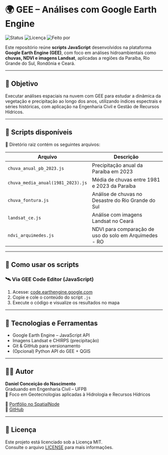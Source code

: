 # 🌍 GEE – Análises com Google Earth Engine

![Status](https://img.shields.io/badge/status-em%20desenvolvimento-yellow)
![Licença](https://img.shields.io/badge/licença-MIT-green)
![Feito por](https://img.shields.io/badge/feito%20por-Daniel%20Conceição-blue)

Este repositório reúne **scripts JavaScript** desenvolvidos na plataforma **Google Earth Engine (GEE)**, com foco em análises hidroambientais como **chuvas, NDVI e imagens Landsat**, aplicadas a regiões da Paraíba, Rio Grande do Sul, Rondônia e Ceará.

---

## 🎯 Objetivo

Executar análises espaciais na nuvem com GEE para estudar a dinâmica da vegetação e precipitação ao longo dos anos, utilizando índices espectrais e séries históricas, com aplicação na Engenharia Civil e Gestão de Recursos Hídricos.

---

## 🧾 Scripts disponíveis

📁 Diretório raiz contém os seguintes arquivos:

| Arquivo | Descrição |
|--------|-----------|
| `chuva_anual_pb_2023.js` | Precipitação anual da Paraíba em 2023 |
| `chuva_media_anual(1981_2023).js` | Média de chuvas entre 1981 e 2023 da Paraíba |
| `chuva_fontura.js` | Análise de chuvas no Desastre do Rio Grande do Sul|
| `landsat_ce.js` | Análise com imagens Landsat no Ceará |
| `ndvi_arquimedes.js` | NDVI para comparação de uso do solo em Arquimedes - RO |

---

## 🚀 Como usar os scripts

### 🛰️ Via GEE Code Editor (JavaScript)
1. Acesse: [code.earthengine.google.com](https://code.earthengine.google.com)
2. Copie e cole o conteúdo do script `.js`
3. Execute o código e visualize os resultados no mapa

---

## 🔧 Tecnologias e Ferramentas

- Google Earth Engine – JavaScript API
- Imagens Landsat e CHIRPS (precipitação)
- Git & GitHub para versionamento
- (Opcional) Python API do GEE + QGIS

---

## 👨‍💻 Autor

**Daniel Conceição do Nascimento**  
Graduando em Engenharia Civil – UFPB  
💼 Foco em Geotecnologias aplicadas à Hidrologia e Recursos Hídricos

🔗 [Portfólio no SpatialNode](https://www.spatialnode.net/danel_nasc)  
🔗 [GitHub](https://github.com/Daniel-Nascimentoeng)

---

## 📄 Licença

Este projeto está licenciado sob a Licença MIT.  
Consulte o arquivo [LICENSE](LICENSE) para mais informações.
